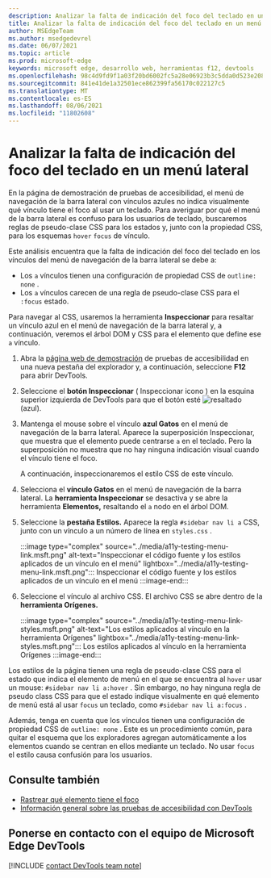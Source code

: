 ```yaml
---
description: Analizar la falta de indicación del foco del teclado en un menú de barra lateral, debido a la falta de una regla de pseudo-clase CSS para el estado de foco en un vínculo, combinado con el vínculo sin configuración de esquema.
title: Analizar la falta de indicación del foco del teclado en un menú lateral
author: MSEdgeTeam
ms.author: msedgedevrel
ms.date: 06/07/2021
ms.topic: article
ms.prod: microsoft-edge
keywords: microsoft edge, desarrollo web, herramientas f12, devtools
ms.openlocfilehash: 98c4d9fd9f1a03f20bd6002fc5a28e06923b3c5dda0d523e20849ef6e0da1250
ms.sourcegitcommit: 841e41de1a32501ece862399fa56170c022127c5
ms.translationtype: MT
ms.contentlocale: es-ES
ms.lasthandoff: 08/06/2021
ms.locfileid: "11802608"
---
```

# <a name="analyze-the-lack-of-indication-of-keyboard-focus-in-a-sidebar-menu"></a>Analizar la falta de indicación del foco del teclado en un menú lateral

<!-- Inspect tool, and CSS rules: pseudo-classes for states -->

En la página de demostración de pruebas de accesibilidad, el menú de navegación de la barra lateral con vínculos azules no indica visualmente qué vínculo tiene el foco al usar un teclado.  Para averiguar por qué el menú de la barra lateral es confuso para los usuarios de teclado, buscaremos reglas de pseudo-clase CSS para los estados y, junto con la propiedad CSS, para los esquemas `hover` `focus` de vínculo.  

Este análisis encuentra que la falta de indicación del foco del teclado en los vínculos del menú de navegación de la barra lateral se debe a:
*  Los `a` vínculos tienen una configuración de propiedad CSS de `outline: none` .
*  Los `a` vínculos carecen de una regla de pseudo-clase CSS para el `:focus` estado.

Para navegar al CSS, usaremos la herramienta **Inspeccionar** para resaltar un vínculo azul en el menú de navegación de la barra lateral y, a continuación, veremos el árbol DOM y CSS para el elemento que define ese `a` vínculo.

1.  Abra la [página web de demostración][DevToolsA11yErrorsDemopage] de pruebas de accesibilidad en una nueva pestaña del explorador y, a continuación, seleccione **F12** para abrir DevTools.

1.  Seleccione el **botón Inspeccionar** \( Inspeccionar icono \) en la esquina superior izquierda de DevTools para que el botón esté ![ resaltado ](../media/inspect-icon.msft.png) (azul).

1.  Mantenga el mouse sobre el vínculo **azul Gatos** en el menú de navegación de la barra lateral.  Aparece la superposición Inspeccionar, que muestra que el elemento puede centrarse `a` en el teclado.  Pero la superposición no muestra que no hay ninguna indicación visual cuando el vínculo tiene el foco.

    A continuación, inspeccionaremos el estilo CSS de este vínculo.
 
1.  Selecciona el **vínculo Gatos** en el menú de navegación de la barra lateral.  La **herramienta Inspeccionar** se desactiva y se abre la herramienta **Elementos,** resaltando el `a` nodo en el árbol DOM.

1.  Seleccione la **pestaña Estilos.**  Aparece la regla `#sidebar nav li a` CSS, junto con un vínculo a un número de línea en `styles.css` .

    :::image type="complex" source="../media/a11y-testing-menu-link.msft.png" alt-text="Inspeccionar el código fuente y los estilos aplicados de un vínculo en el menú" lightbox="../media/a11y-testing-menu-link.msft.png":::
        Inspeccionar el código fuente y los estilos aplicados de un vínculo en el menú
    :::image-end:::
    
1.  Seleccione el vínculo al archivo CSS.  El archivo CSS se abre dentro de la **herramienta Orígenes.**

    :::image type="complex" source="../media/a11y-testing-menu-link-styles.msft.png" alt-text="Los estilos aplicados al vínculo en la herramienta Orígenes" lightbox="../media/a11y-testing-menu-link-styles.msft.png":::
        Los estilos aplicados al vínculo en la herramienta Orígenes
    :::image-end:::
    
Los estilos de la página tienen una regla de pseudo-clase CSS para el estado que indica el elemento de menú en el que se encuentra al `hover` usar un mouse: `#sidebar nav li a:hover` .  Sin embargo, no hay ninguna regla de pseudo class CSS para que el estado indique visualmente en qué elemento de menú está al usar `focus` un teclado, como `#sidebar nav li a:focus` .

Además, tenga en cuenta que los vínculos tienen una configuración de propiedad CSS de `outline: none` .  Este es un procedimiento común, para quitar el esquema que los exploradores agregan automáticamente a los elementos cuando se centran en ellos mediante un teclado.  No usar `focus` el estilo causa confusión para los usuarios.


## <a name="see-also"></a>Consulte también 

*  [Rastrear qué elemento tiene el foco](focus.md)
*  [Información general sobre las pruebas de accesibilidad con DevTools](accessibility-testing-in-devtools.md)


## <a name="getting-in-touch-with-the-microsoft-edge-devtools-team"></a>Ponerse en contacto con el equipo de Microsoft Edge DevTools  

[!INCLUDE [contact DevTools team note](../includes/contact-devtools-team-note.md)]  


<!-- links -->
[DevToolsA11yErrorsDemopage]: https://microsoftedge.github.io/DevToolsSamples/a11y-testing/page-with-errors.html "Página web de demostración de pruebas de accesibilidad | GitHub"

